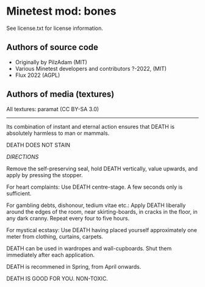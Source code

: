 Minetest mod: bones
========================
See license.txt for license information.

Authors of source code
----------------------
* Originally by PilzAdam (MIT)
* Various Minetest developers and contributors ?-2022, (MIT)
* Flux 2022 (AGPL)

Authors of media (textures)
---------------------------
All textures: paramat (CC BY-SA 3.0)

---------------------------

Its combination of instant and eternal action ensures that DEATH is absolutely harmless to man or mammals.

DEATH DOES NOT STAIN

*DIRECTIONS*

Remove the self-preserving seal, hold DEATH vertically, value upwards, and apply by pressing the stopper.

For heart complaints: Use DEATH centre-stage. A few seconds only is sufficient.

For gambling debts, dishonour, tedium vitae etc.: Apply DEATH liberally around the edges of the room, near skirting-boards, in cracks in the floor, in any dark cranny. Repeat every four to five hours.

For mystical ecstasy: Use DEATH having placed yourself approximately one meter from clothing, curtains, carpets.

DEATH can be used in wardropes and wall-cupboards. Shut them immediately after each application.

DEATH is recommened in Spring, from April onwards.

DEATH IS GOOD FOR YOU. NON-TOXIC.
